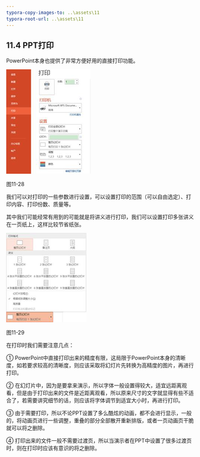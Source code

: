 ```yaml
---
typora-copy-images-to: ..\assets\11
typora-root-url: ..\assets\11
---
```


## **11.4  PPT打印**

PowerPoint本身也提供了非常方便好用的直接打印功能。

![img](/assets/11/image030.jpg)

图11-28

我们可以对打印的一些参数进行设置，可以设置打印的范围（可以自由选定）、打印内容、打印份数、质量等。

其中我们可能经常有用到的可能就是将讲义进行打印，我们可以设置打印多张讲义在一页纸上，这样比较节省纸张。

![img](/assets/11/image031.jpg)

图11-29

在打印时我们需要注意几点：

① PowerPoint中直接打印出来的精度有限，这局限于PowerPoint本身的清晰度，如若要求较高的清晰度，则应该采取将幻灯片先转换为高精度的图片，再进行打印。

② 在幻灯片中，因为是要拿来演示，所以字体一般设置得较大，适宜远距离观看，但是由于打印出来的文件是近距离观看，所以原来尺寸的文字就显得有些不适合了，若需要讲究细节的话，则应该将字体调节到适宜大小时，再进行打印。

③ 由于需要打印，所以不论PPT设置了多么酷炫的动画，都不会进行显示，一般的，将动画页进行一些调整，重叠的部分全部散开重新排版，或者一页动画页干脆就可以将之删除。

④ 打印出来的文件一般不需要过渡页，所以当演示者在PPT中设置了很多过渡页时，则在打印时应该有意识的将之删除。

